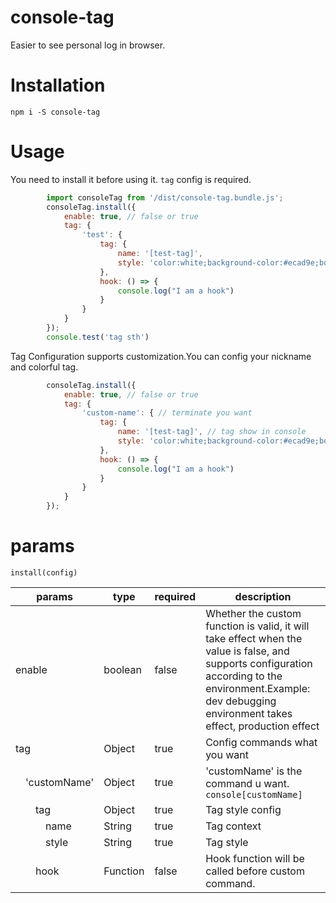 # console-tag
Easier to see personal log in browser.

# Installation
```npm
npm i -S console-tag
```

# Usage
You need to install it before using it. `tag` config is required.
```javascript
        import consoleTag from '/dist/console-tag.bundle.js';
        consoleTag.install({
            enable: true, // false or true
            tag: {
                'test': {
                    tag: {
                        name: '[test-tag]',
                        style: 'color:white;background-color:#ecad9e;border-radius:4px;padding:2px 4px;font-size:12px;'
                    },
                    hook: () => {
                        console.log("I am a hook")
                    }
                }
            }
        });
        console.test('tag sth')
```
Tag Configuration supports customization.You can config your nickname and colorful tag.
```javascript 
        consoleTag.install({
            enable: true, // false or true
            tag: {
                'custom-name': { // terminate you want
                    tag: {
                        name: '[test-tag]', // tag show in console
                        style: 'color:white;background-color:#ecad9e;border-radius:4px;padding:2px 4px;font-size:12px;'
                    },
                    hook: () => {
                        console.log("I am a hook")
                    }
                }
            }
        });
```




# params 
```
install(config)
```
|  params        |  type        |   required |  description |
|  ----          |  ---        | ----          |  ---- |
| enable | boolean | false | Whether the custom function is valid, it will take effect when the value is false, and supports configuration according to the environment.Example: dev debugging environment takes effect, production effect |
| tag | Object | true | Config commands what you want|
| &emsp;'customName'  | Object | true | 'customName' is the command u want. `console[customName]` | 
| &emsp;&emsp;tag | Object  | true | Tag style config | 
| &emsp;&emsp;&emsp;name | String | true | Tag context |
| &emsp;&emsp;&emsp;style | String | true | Tag style |
| &emsp;&emsp;hook | Function  | false | Hook function will be called before custom command. | 
